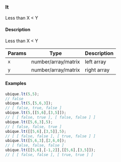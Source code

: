 ### lt
Less than X < Y


#### Description

Less than X < Y


|Params|Type|Description
|---------|----|-----------
|`x` | number/array/matrix | left array
|`y` | number/array/matrix | right array


#### Examples

```js
ubique.lt(5,5);
// false
ubique.lt(5,[5,6,3]);
// [ false, true, false ]
ubique.lt(5,[[5,6],[3,5]]);
// [ [ false, true ], [ false, false ] ]
ubique.lt([5,6,3],5);
// [ false, false, true ]
ubique.lt([[5,6],[3,5]],5);
// [ [ false, false ], [ true, false ] ]
ubique.lt([5,6,3],[2,6,0]);
// [ false, false, false ]
ubique.lt([[5,6],[-1,2]],[[5,6],[3,5]]);
// [ [ false, false ], [ true, true ] ]
```

